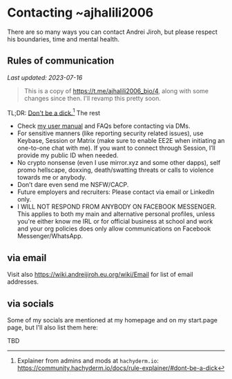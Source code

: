 # Contacting ~ajhalili2006

There are so many ways you can contact Andrei Jiroh, but please respect his boundaries, time and mental health.

## Rules of communication

_Last updated: 2023-07-16_

> This is a copy of <https://t.me/ajhalili2006_bio/4>, along with some changes since then. I'll revamp this pretty soon.

TL;DR: [Don't be a dick.](https://www.psychologytoday.com/us/blog/the-author-speaks/201909/don-t-be-dick)[^1] The rest

- Check [my user manual](/user-manual/index.md) and FAQs before contacting via DMs.
- For sensitive manners (like reporting security related issues), use Keybase, Session or Matrix (make sure to enable EE2E when initiating an one-to-one chat with me). If you want to connect through Session, I’ll provide my public ID when needed.
- No crypto nonsense (even I use mirror.xyz and some other dapps), self promo hellscape, doxxing, death/swatting threats or calls to violence towards me or anybody.
- Don’t dare even send me NSFW/CACP.
- Future employers and recruiters: Please contact via email or LinkedIn only.
- I WILL NOT RESPOND FROM ANYBODY ON FACEBOOK MESSENGER. This applies to both my main and alternative personal profiles,
unless you're either know me IRL or for official business at school and work and your org policies does only allow
communications on Facebook Messenger/WhatsApp.

[^1]: Explainer from admins and mods at `hachyderm.io`: <https://community.hachyderm.io/docs/rule-explainer/#dont-be-a-dick>

## via email

Visit also <https://wiki.andreijiroh.eu.org/wiki/Email> for list of email addresses.

## via socials

Some of my socials are mentioned at my homepage and on my start.page page, but I'll also list them here:

TBD
